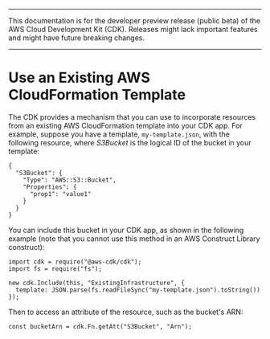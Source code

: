 --------

This documentation is for the developer preview release \(public beta\) of the AWS Cloud Development Kit \(CDK\)\. Releases might lack important features and might have future breaking changes\.

--------

# Use an Existing AWS CloudFormation Template<a name="use_cfn_template"></a>

The CDK provides a mechanism that you can use to incorporate resources from an existing AWS CloudFormation template into your CDK app\. For example, suppose you have a template, `my-template.json`, with the following resource, where *S3Bucket* is the logical ID of the bucket in your template:

```
{
  "S3Bucket": {
    "Type": "AWS::S3::Bucket",
    "Properties": {
      "prop1": "value1"
    }
  }
}
```

You can include this bucket in your CDK app, as shown in the following example \(note that you cannot use this method in an AWS Construct Library construct\):

```
import cdk = require("@aws-cdk/cdk");
import fs = require("fs");

new cdk.Include(this, "ExistingInfrastructure", {
  template: JSON.parse(fs.readFileSync("my-template.json").toString())
});
```

Then to access an attribute of the resource, such as the bucket's ARN:

```
const bucketArn = cdk.Fn.getAtt("S3Bucket", "Arn");
```
